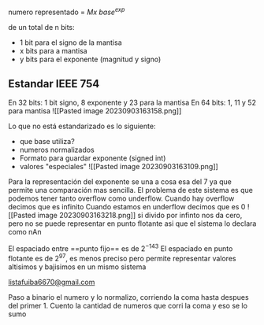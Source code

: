 numero representado = $Mx \ base^{exp}$

de un total de n bits:
- 1 bit para el signo de la mantisa
- x bits para a mantisa
- y bits para el exponente (magnitud  y signo)
## Estandar IEEE 754
En 32 bits: 1 bit signo, 8 exponente y 23 para la mantisa
En 64 bits: 1, 11 y 52 para mantisa
![[Pasted image 20230903163158.png]]

Lo que no está estandarizado es lo siguiente: 
-  que base utiliza?
- numeros normalizados
- Formato para guardar exponente (signed int)
- valores "especiales"
![[Pasted image 20230903163109.png]]

Para la representación del exponente se una a cosa esa del 7 ya que permite una comparación mas sencilla. El problema de este sistema es que podemos tener tanto overflow como underflow. 
Cuando hay overflow decimos que es infinito
Cuando estamos en underflow decimos que es 0
![[Pasted image 20230903163218.png]]
si divido por infinto nos da cero, pero no se puede representar en punto flotante asi que el sistema lo declara como nAn

El espaciado entre ==punto fijo== es de $2^{-143}$
El espaciado en punto flotante es de $2^{97}$, es menos preciso pero permite representar valores altisimos y bajisimos en un mismo sistema

listafuiba6670@gmail.com

Paso a binario el numero y lo normalizo, corriendo la coma hasta despues del primer 1. Cuento la cantidad de numeros que corri la coma y eso se lo sumo 